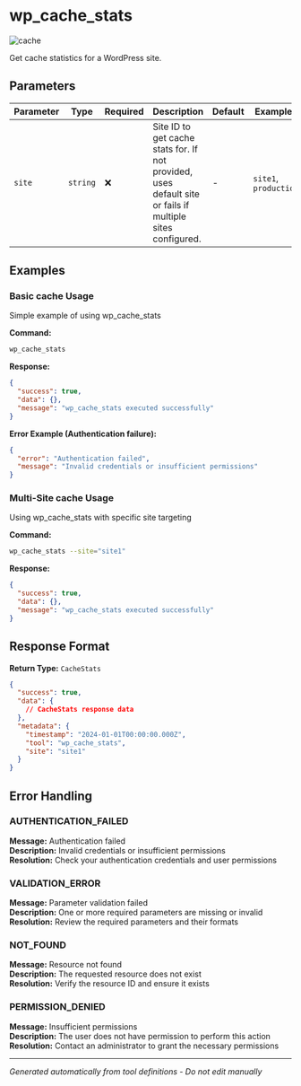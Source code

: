 # wp_cache_stats

![cache](https://img.shields.io/badge/category-cache-grey)

Get cache statistics for a WordPress site.

## Parameters

| Parameter | Type     | Required | Description                                                                                               | Default | Examples              |
| --------- | -------- | -------- | --------------------------------------------------------------------------------------------------------- | ------- | --------------------- |
| `site`    | `string` | ❌       | Site ID to get cache stats for. If not provided, uses default site or fails if multiple sites configured. | -       | `site1`, `production` |

## Examples

### Basic cache Usage

Simple example of using wp_cache_stats

**Command:**

```bash
wp_cache_stats
```

**Response:**

```json
{
  "success": true,
  "data": {},
  "message": "wp_cache_stats executed successfully"
}
```

**Error Example (Authentication failure):**

```json
{
  "error": "Authentication failed",
  "message": "Invalid credentials or insufficient permissions"
}
```

### Multi-Site cache Usage

Using wp_cache_stats with specific site targeting

**Command:**

```bash
wp_cache_stats --site="site1"
```

**Response:**

```json
{
  "success": true,
  "data": {},
  "message": "wp_cache_stats executed successfully"
}
```

## Response Format

**Return Type:** `CacheStats`

```json
{
  "success": true,
  "data": {
    // CacheStats response data
  },
  "metadata": {
    "timestamp": "2024-01-01T00:00:00.000Z",
    "tool": "wp_cache_stats",
    "site": "site1"
  }
}
```

## Error Handling

### AUTHENTICATION_FAILED

**Message:** Authentication failed  
**Description:** Invalid credentials or insufficient permissions  
**Resolution:** Check your authentication credentials and user permissions

### VALIDATION_ERROR

**Message:** Parameter validation failed  
**Description:** One or more required parameters are missing or invalid  
**Resolution:** Review the required parameters and their formats

### NOT_FOUND

**Message:** Resource not found  
**Description:** The requested resource does not exist  
**Resolution:** Verify the resource ID and ensure it exists

### PERMISSION_DENIED

**Message:** Insufficient permissions  
**Description:** The user does not have permission to perform this action  
**Resolution:** Contact an administrator to grant the necessary permissions

---

_Generated automatically from tool definitions - Do not edit manually_
